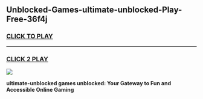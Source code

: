 
## Unblocked-Games-ultimate-unblocked-Play-Free-36f4j
<h3>
<a href="https://premium76.site?title=ultimate-unblocked&ref=18A1">CLICK TO PLAY</a></h3>
<hr>

<h3>
<a href="https://premium76.site?title=ultimate-unblocked&ref=18A1">CLICK 2 PLAY</a>
  
</h3>

<a href="https://premium76.site?title=ultimate-unblocked&ref=18A1"><img src="https://clearcache.store/games.png"></a>


**ultimate-unblocked games unblocked: Your Gateway to Fun and Accessible Online Gaming**
